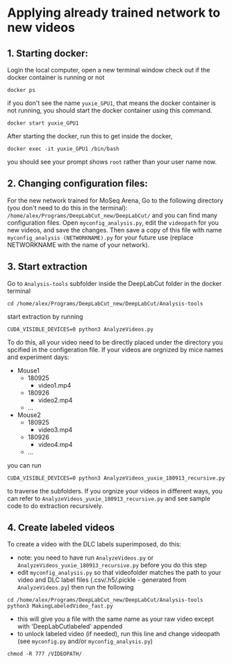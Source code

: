 # Applying already trained network to new videos
## 1. Starting docker: 
Login the local computer, open a new terminal window check out if the docker container is running or not
```
docker ps
```
if you don't see the name `yuxie_GPU1`, that means the docker container is not running, you should start the docker container using this command.
```
docker start yuxie_GPU1
``` 

After starting the docker, run this to get inside the docker,
```
docker exec -it yuxie_GPU1 /bin/bash
```

you should see your prompt shows `root` rather than your user name now.

## 2. Changing configuration files: 
For the new network trained for MoSeq Arena, Go to the following directory (you don't need to do this in the terminal): 
`/home/alex/Programs/DeepLabCut_new/DeepLabCut/` 
and you can find many configuration files. Open `myconfig_analysis.py`, edit the `videopath` for you new videos, and save the changes. Then save a copy of this file with name `myconfig_analysis (NETWORKNAME).py` for your future use (replace NETWORKNAME with the name of your network). 

## 3. Start extraction
Go to `Analysis-tools` subfolder inside the DeepLabCut folder in the docker terminal
```
cd /home/alex/Programs/DeepLabCut_new/DeepLabCut/Analysis-tools
``` 
start extraction by running 
```
CUDA_VISIBLE_DEVICES=0 python3 AnalyzeVideos.py
```

To do this, all your video need to be directly placed under the directory you spcified in the configeration file.
If your videos are orgnized by mice names and experiment days:
* Mouse1
    * 180925
        * video1.mp4
    * 180926
        * video2.mp4
    * ...
* Mouse2
    * 180925
        * video3.mp4
    * 180926
        * video4.mp4
    * ...

you can run
```
CUDA_VISIBLE_DEVICES=0 python3 AnalyzeVideos_yuxie_180913_recursive.py
```
to traverse the subfolders.
If you orgnize your videos in different ways, you can refer to `AnalyzeVideos_yuxie_180913_recursive.py` and see sample code to do extraction recursively.

## 4. Create labeled videos
To create a video with the DLC labels superimposed, do this:
- note: you need to have run `AnalyzeVideos.py` or `AnalyzeVideos_yuxie_180913_recursive.py` before you do this step
- edit `myconfig_analysis.py` so that videofolder matches the path to your video and DLC label files (.csv/.h5/.pickle - generated from `AnalyzeVideos.py`) then run the following
```
cd /home/alex/Programs/DeepLabCut_new/DeepLabCut/Analysis-tools
python3 MakingLabeledVideo_fast.py
```
- this will give you a file with the same name as your raw video except with 'DeepLabCutlabeled' appended
- to unlock labeled video (if needed), run this line and change videopath (see `myconfig.py` and/or `myconfig_analysis.py`)
``` 
chmod -R 777 /VIDEOPATH/
```
